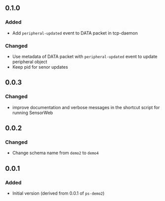 
## 0.1.0
### Added
- Add `peripheral-updated` event to DATA packet in tcp-daemon

### Changed
- Use metadata of DATA packet with `peripheral-updated` event to update peripheral object
- Keep pid for senor updates

## 0.0.3
### Changed
- improve documentation and verbose messages in the shortcut script for running SensorWeb

## 0.0.2
### Changed
- Change schema name from `demo2` to `demo4`

## 0.0.1
### Added
- Initial version (derived from 0.0.1 of `ps-demo2`)
